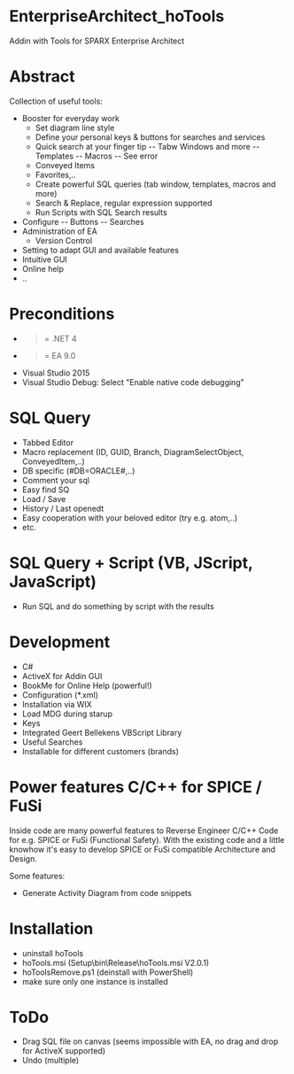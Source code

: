 # EnterpriseArchitect_hoTools
Addin with Tools for SPARX Enterprise Architect

# Abstract #
Collection of useful tools:

- Booster for everyday work
  - Set diagram line style
  - Define your personal keys & buttons for searches and services
  - Quick search at your finger tip
    -- Tabw Windows and more
    -- Templates
    -- Macros
    -- See error
  - Conveyed Items
  - Favorites,..
  - Create powerful SQL queries (tab window, templates, macros and more)
  - Search & Replace, regular expression supported
  - Run Scripts with SQL Search results
- Configure
-- Buttons
-- Searches
- Administration of EA
  - Version Control
- Setting to adapt GUI and available features
- Intuitive GUI
- Online help
- ..

# Preconditions
- >= .NET 4
- >=  EA 9.0
- Visual Studio 2015
- Visual Studio Debug: Select "Enable native code debugging"

# SQL Query
- Tabbed Editor
- Macro replacement (ID, GUID, Branch, DiagramSelectObject, ConveyedItem,..)
- DB specific (#DB=ORACLE#,..)
- Comment your sql
- Easy find SQ
- Load / Save
- History / Last openedt
- Easy cooperation with your beloved editor (try e.g. atom,..)
- etc.

# SQL Query + Script (VB, JScript, JavaScript)
- Run SQL and do something by script with the results

# Development #
- C#
- ActiveX for Addin GUI
- BookMe for Online Help (powerful!)
- Configuration (*.xml)
- Installation via WIX
- Load MDG during starup
- Keys
- Integrated Geert Bellekens VBScript Library
- Useful Searches
- Installable for different customers (brands)

# Power features C/C++ for SPICE / FuSi #
Inside code are many powerful features to Reverse Engineer C/C++ Code for e.g. SPICE or FuSi (Functional Safety). With the existing code and a little knowhow it's easy to develop SPICE or FuSi compatible Architecture and Design.

Some features:
- Generate Activity Diagram from code snippets

# Installation #
- uninstall hoTools
- hoTools.msi  (Setup\bin\Release\hoTools.msi V2.0.1)
- hoToolsRemove.ps1 (deinstall with PowerShell)
- make sure only one instance is installed

# ToDo
- Drag SQL file on canvas
  (seems impossible with EA, no drag and drop for ActiveX supported)
- Undo (multiple)

